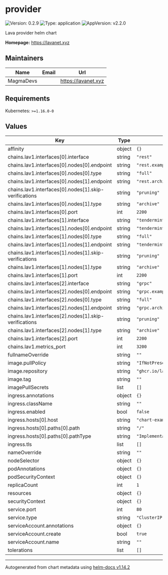 # provider

![Version: 0.2.9](https://img.shields.io/badge/Version-0.2.9-informational?style=flat-square) ![Type: application](https://img.shields.io/badge/Type-application-informational?style=flat-square) ![AppVersion: v2.2.0](https://img.shields.io/badge/AppVersion-v2.2.0-informational?style=flat-square)

Lava provider helm chart

**Homepage:** <https://lavanet.xyz>

## Maintainers

| Name | Email | Url |
| ---- | ------ | --- |
| MagmaDevs |  | <https://lavanet.xyz> |

## Requirements

Kubernetes: `>=1.16.0-0`

## Values

| Key | Type | Default | Description |
|-----|------|---------|-------------|
| affinity | object | `{}` |  |
| chains.lav1.interfaces[0].interface | string | `"rest"` |  |
| chains.lav1.interfaces[0].nodes[0].endpoint | string | `"rest.example.com"` |  |
| chains.lav1.interfaces[0].nodes[0].type | string | `"full"` |  |
| chains.lav1.interfaces[0].nodes[1].endpoint | string | `"rest.archive.example.com"` |  |
| chains.lav1.interfaces[0].nodes[1].skip-verifications | string | `"pruning"` |  |
| chains.lav1.interfaces[0].nodes[1].type | string | `"archive"` |  |
| chains.lav1.interfaces[0].port | int | `2200` |  |
| chains.lav1.interfaces[1].interface | string | `"tendermintrpc"` |  |
| chains.lav1.interfaces[1].nodes[0].endpoint | string | `"tendermintrpc.example.com"` |  |
| chains.lav1.interfaces[1].nodes[0].type | string | `"full"` |  |
| chains.lav1.interfaces[1].nodes[1].endpoint | string | `"tendermintrpc.archive.example.com"` |  |
| chains.lav1.interfaces[1].nodes[1].skip-verifications | string | `"pruning"` |  |
| chains.lav1.interfaces[1].nodes[1].type | string | `"archive"` |  |
| chains.lav1.interfaces[1].port | int | `2200` |  |
| chains.lav1.interfaces[2].interface | string | `"grpc"` |  |
| chains.lav1.interfaces[2].nodes[0].endpoint | string | `"grpc.example.com"` |  |
| chains.lav1.interfaces[2].nodes[0].type | string | `"full"` |  |
| chains.lav1.interfaces[2].nodes[1].endpoint | string | `"grpc.archive.example.com"` |  |
| chains.lav1.interfaces[2].nodes[1].skip-verifications | string | `"pruning"` |  |
| chains.lav1.interfaces[2].nodes[1].type | string | `"archive"` |  |
| chains.lav1.interfaces[2].port | int | `2200` |  |
| chains.lav1.metrics_port | int | `3200` |  |
| fullnameOverride | string | `""` |  |
| image.pullPolicy | string | `"IfNotPresent"` |  |
| image.repository | string | `"ghcr.io/lavanet/lava/lavap"` |  |
| image.tag | string | `""` |  |
| imagePullSecrets | list | `[]` |  |
| ingress.annotations | object | `{}` |  |
| ingress.className | string | `""` |  |
| ingress.enabled | bool | `false` |  |
| ingress.hosts[0].host | string | `"chart-example.local"` |  |
| ingress.hosts[0].paths[0].path | string | `"/"` |  |
| ingress.hosts[0].paths[0].pathType | string | `"ImplementationSpecific"` |  |
| ingress.tls | list | `[]` |  |
| nameOverride | string | `""` |  |
| nodeSelector | object | `{}` |  |
| podAnnotations | object | `{}` |  |
| podSecurityContext | object | `{}` |  |
| replicaCount | int | `1` |  |
| resources | object | `{}` |  |
| securityContext | object | `{}` |  |
| service.port | int | `80` |  |
| service.type | string | `"ClusterIP"` |  |
| serviceAccount.annotations | object | `{}` |  |
| serviceAccount.create | bool | `true` |  |
| serviceAccount.name | string | `""` |  |
| tolerations | list | `[]` |  |

----------------------------------------------
Autogenerated from chart metadata using [helm-docs v1.14.2](https://github.com/norwoodj/helm-docs/releases/v1.14.2)
